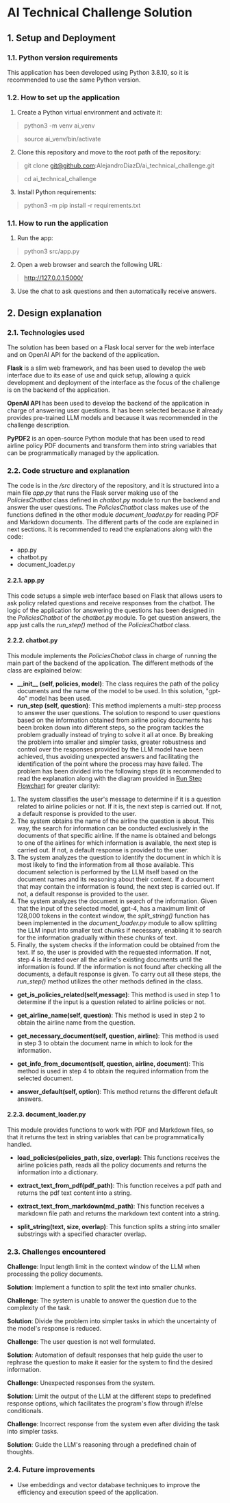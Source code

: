 # AI Technical Challenge Solution

## 1. Setup and Deployment
### 1.1. Python version requirements
This application has been developed using Python 3.8.10, so it is recommended to use the same Python version.
### 1.2. How to set up the application
1. Create a Python virtual environment and activate it:
> python3 -m venv ai_venv

> source ai_venv/bin/activate
2. Clone this repository and move to the root path of the repository:
> git clone git@github.com:AlejandroDiazD/ai_technical_challenge.git

> cd ai_technical_challenge
3. Install Python requirements:
> python3 -m pip install -r requirements.txt

### 1.1. How to run the application
1. Run the app:
> python3 src/app.py
2. Open a web browser and search the following URL:
> http://127.0.0.1:5000/
3. Use the chat to ask questions and then automatically receive answers.

## 2. Design explanation
### 2.1. Technologies used
The solution has been based on a Flask local server for the web interface and on OpenAI API for the backend of the application.

**Flask** is a slim web framework, and has been used to develop the web interface due to its ease of use and quick setup, allowing a quick development and deployment of the interface as the focus of the challenge is on the backend of the application.

**OpenAI API** has been used to develop the backend of the application in charge of answering user questions. It has been selected because it already provides pre-trained LLM models and because it was recommended in the challenge description.

**PyPDF2** is an open-source Python module that has been used to read airline policy PDF documents and transform them into string variables that can be programmatically managed by the application.

### 2.2. Code structure and explanation
The code is in the */src* directory of the repository, and it is structured into a main file *app.py* that runs the Flask server making use of the *PoliciesChatbot* class defined in *chatbot.py* module to run the backend and answer the user questions. The *PoliciesChatbot* class makes use of the functions defined in the other module *document_loader.py* for reading PDF and Markdown documents.
The different parts of the code are explained in next sections. It is recommended to read the explanations along with the code:
* app.py
* chatbot.py
* document_loader.py

#### 2.2.1. app.py
This code setups a simple web interface based on Flask that allows users to ask policy related questions and receive responses from the chatbot. The logic of the application for answering the questions has been designed in the *PoliciesChatbot* of the *chatbot.py* module. To get question answers, the app just calls the *run_step()* method of the *PoliciesChatbot* class.

#### 2.2.2. chatbot.py
This module implements the *PoliciesChabot* class in charge of running the main part of the backend of the application. The different methods of the class are explained below:
* **\_\_init\_\_ (self, policies, model)**: The class requires the path of the policy documents and the name of the model to be used. In this solution, "gpt-4o" model has been used.
* **run_step (self, question)**: This method implements a multi-step process to answer the user questions.
The solution to respond to user questions based on the information obtained from airline policy documents has been broken down into different steps, so the program tackles the problem gradually instead of trying to solve it all at once. By breaking the problem into smaller and simpler tasks, greater robustness and control over the responses provided by the LLM model have been achieved, thus avoiding unexpected answers and facilitating the identification of the point where the process may have failed.
The problem has been divided into the following steps (it is recommended to read the explanation along with the diagram provided in [Run Step Flowchart](./figures/run_step_flowchart.jpg) for greater clarity):
1. The system classifies the user's message to determine if it is a question related to airline policies or not. If it is, the next step is carried out. If not, a default response is provided to the user.
2. The system obtains the name of the airline the question is about. This way, the search for information can be conducted exclusively in the documents of that specific airline. If the name is obtained and belongs to one of the airlines for which information is available, the next step is carried out. If not, a default response is provided to the user.
3. The system analyzes the question to identify the document in which it is most likely to find the information from all those available. This document selection is performed by the LLM itself based on the document names and its reasoning about their content. If a document that may contain the information is found, the next step is carried out. If not, a default response is provided to the user.
4. The system analyzes the document in search of the information. Given that the input of the selected model, gpt-4, has a maximum limit of 128,000 tokens in the context window, the *split_string()* function has been implemented in the *document_loader.py* module to allow splitting the LLM input into smaller text chunks if necessary, enabling it to search for the information gradually within these chunks of text.
5. Finally, the system checks if the information could be obtained from the text. If so, the user is provided with the requested information. If not, step 4 is iterated over all the airline's existing documents until the information is found. If the information is not found after checking all the documents, a default response is given.
To carry out all these steps, the *run_step()* method utilizes the other methods defined in the class. 

* **get_is_policies_related(self,message)**: This method is used in step 1 to determine if the input is a question related to airline policies or not.

* **get_airline_name(self, question)**: This method is used in step 2 to obtain the airline name from the question.

* **get_necessary_document(self, question, airline)**: This method is used in step 3 to obtain the document name in which to look for the information.

* **get_info_from_document(self, question, airline, document)**: This method is used in step 4 to obtain the required information from the selected document.

* **answer_default(self, option)**: This method returns the different default answers.

#### 2.2.3. document_loader.py
This module provides functions to work with PDF and Markdown files, so that it returns the text in string variables that can be programmatically handled.

* **load_policies(policies_path, size, overlap)**: This functions receives the airline policies path, reads all the policy documents and returns the information into a dictionary. 

* **extract_text_from_pdf(pdf_path)**: This function receives a pdf path and returns the pdf text content into a string.

* **extract_text_from_markdown(md_path)**: This function receives a markdown file path and returns the markdown text content into a string.

* **split_string(text, size, overlap)**: This function splits a string into smaller substrings with a specified character overlap.


### 2.3. Challenges encountered
**Challenge**: Input length limit in the context window of the LLM when processing the policy documents.

**Solution**: Implement a function to split the text into smaller chunks.


**Challenge**: The system is unable to answer the question due to the complexity of the task.

**Solution**: Divide the problem into simpler tasks in which the uncertainty of the model's response is reduced.


**Challenge**: The user question is not well formulated.

**Solution**: Automation of default responses that help guide the user to rephrase the question to make it easier for the system to find the desired information.


**Challenge**: Unexpected responses from the system.

**Solution**: Limit the output of the LLM at the different steps to predefined response options, which facilitates the program's flow through if/else conditionals.


**Challenge**: Incorrect response from the system even after dividing the task into simpler tasks.

**Solution**: Guide the LLM's reasoning through a predefined chain of thoughts.


### 2.4. Future improvements
* Use embeddings and vector database techniques to improve the efficiency and execution speed of the application.



